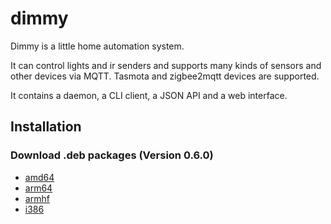 # dimmy
Dimmy is a little home automation system.

It can control lights and ir senders and supports many kinds of sensors and other devices via MQTT.
Tasmota and zigbee2mqtt devices are supported.

It contains a daemon, a CLI client, a JSON API and a web interface.


## Installation
### Download .deb packages (Version 0.6.0)

* [amd64](http://deb.flupps.net/pool/main/d/dimmy/dimmy_0.6.0_amd64.deb)
* [arm64](http://deb.flupps.net/pool/main/d/dimmy/dimmy_0.6.0_arm64.deb)
* [armhf](http://deb.flupps.net/pool/main/d/dimmy/dimmy_0.6.0_armhf.deb)
* [i386](http://deb.flupps.net/pool/main/d/dimmy/dimmy_0.6.0_i386.deb)

